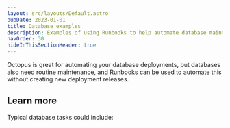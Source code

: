 ```yaml
---
layout: src/layouts/Default.astro
pubDate: 2023-01-01
title: Database examples
description: Examples of using Runbooks to help automate database maintenance.
navOrder: 30
hideInThisSectionHeader: true
---
```


Octopus is great for automating your database deployments, but databases also need routine maintenance, and Runbooks can be used to automate this without creating new deployment releases. 

## Learn more

Typical database tasks could include:
